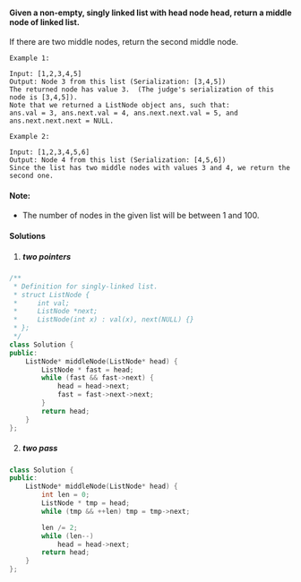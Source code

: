 #### Given a non-empty, singly linked list with head node head, return a middle node of linked list.

If there are two middle nodes, return the second middle node.

 

```
Example 1:

Input: [1,2,3,4,5]
Output: Node 3 from this list (Serialization: [3,4,5])
The returned node has value 3.  (The judge's serialization of this node is [3,4,5]).
Note that we returned a ListNode object ans, such that:
ans.val = 3, ans.next.val = 4, ans.next.next.val = 5, and ans.next.next.next = NULL.

Example 2:

Input: [1,2,3,4,5,6]
Output: Node 4 from this list (Serialization: [4,5,6])
Since the list has two middle nodes with values 3 and 4, we return the second one.
```

 

#### Note:

- The number of nodes in the given list will be between 1 and 100.


#### Solutions

1. ##### two pointers

```cpp
/**
 * Definition for singly-linked list.
 * struct ListNode {
 *     int val;
 *     ListNode *next;
 *     ListNode(int x) : val(x), next(NULL) {}
 * };
 */
class Solution {
public:
    ListNode* middleNode(ListNode* head) {
        ListNode * fast = head;
        while (fast && fast->next) {
            head = head->next;
            fast = fast->next->next;
        }
        return head;
    }
};
```

2. ##### two pass

```cpp
class Solution {
public:
    ListNode* middleNode(ListNode* head) {
        int len = 0;
        ListNode * tmp = head;
        while (tmp && ++len) tmp = tmp->next;

        len /= 2;
        while (len--)
            head = head->next;
        return head;
    }
};
```
